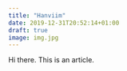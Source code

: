 ```yaml
---
title: "Hanviim"
date: 2019-12-31T20:52:14+01:00
draft: true
image: img.jpg
---
```

Hi there. This is an article.
